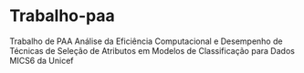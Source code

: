 # Trabalho-paa
Trabalho de PAA Análise da Eficiência Computacional e Desempenho de Técnicas de Seleção de Atributos em Modelos de Classificação para Dados MICS6 da Unicef
